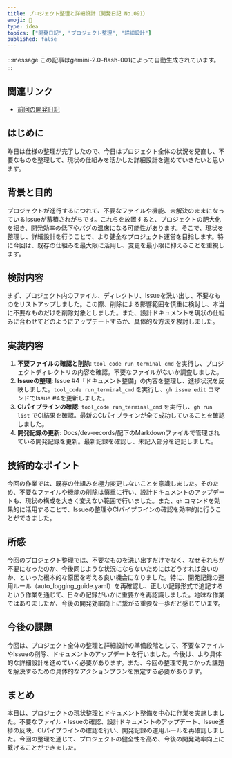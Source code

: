 ```yaml
---
title: プロジェクト整理と詳細設計（開発日記 No.091）
emoji: 🧹
type: idea
topics: ["開発日記", "プロジェクト整理", "詳細設計"]
published: false
---
```

:::message
この記事はgemini-2.0-flash-001によって自動生成されています。
:::

## 関連リンク
- [前回の開発日記](https://zenn.dev/centervil/articles/2025-05-29_090_dev-diary)

## はじめに

昨日は仕様の整理が完了したので、今日はプロジェクト全体の状況を見直し、不要なものを整理して、現状の仕組みを活かした詳細設計を進めていきたいと思います。

## 背景と目的

プロジェクトが進行するにつれて、不要なファイルや機能、未解決のままになっているIssueが蓄積されがちです。これらを放置すると、プロジェクトの肥大化を招き、開発効率の低下やバグの温床になる可能性があります。そこで、現状を整理し、詳細設計を行うことで、より健全なプロジェクト運営を目指します。特に今回は、既存の仕組みを最大限に活用し、変更を最小限に抑えることを重視します。

## 検討内容

まず、プロジェクト内のファイル、ディレクトリ、Issueを洗い出し、不要なものをリストアップしました。この際、削除による影響範囲を慎重に検討し、本当に不要なものだけを削除対象としました。また、設計ドキュメントを現状の仕組みに合わせてどのようにアップデートするか、具体的な方法を検討しました。

## 実装内容

1.  **不要ファイルの確認と削除**: `tool_code run_terminal_cmd` を実行し、プロジェクトディレクトリの内容を確認。不要なファイルがないか調査しました。
2.  **Issueの整理**: Issue #4「ドキュメント整備」の内容を整理し、進捗状況を反映しました。`tool_code run_terminal_cmd` を実行し、`gh issue edit` コマンドでIssue #4を更新しました。
3.  **CIパイプラインの確認**: `tool_code run_terminal_cmd` を実行し、`gh run list` でCI結果を確認。最新のCIパイプラインが全て成功していることを確認しました。
4.  **開発記録の更新**: Docs/dev-records/配下のMarkdownファイルで管理されている開発記録を更新。最新記録を確認し、未記入部分を追記しました。

## 技術的なポイント

今回の作業では、既存の仕組みを極力変更しないことを意識しました。そのため、不要なファイルや機能の削除は慎重に行い、設計ドキュメントのアップデートも、現状の構成を大きく変えない範囲で行いました。また、`gh` コマンドを効果的に活用することで、Issueの整理やCIパイプラインの確認を効率的に行うことができました。

## 所感

今回のプロジェクト整理では、不要なものを洗い出すだけでなく、なぜそれらが不要になったのか、今後同じような状況にならないためにはどうすれば良いのか、といった根本的な原因を考える良い機会になりました。特に、開発記録の運用ルール（auto_logging_guide.yaml）を再確認し、正しい記録形式で追記するという作業を通じて、日々の記録がいかに重要かを再認識しました。地味な作業ではありましたが、今後の開発効率向上に繋がる重要な一歩だと感じています。

## 今後の課題

今回は、プロジェクト全体の整理と詳細設計の準備段階として、不要なファイルやIssueの削除、ドキュメントのアップデートを行いました。今後は、より具体的な詳細設計を進めていく必要があります。また、今回の整理で見つかった課題を解決するための具体的なアクションプランを策定する必要があります。

## まとめ

本日は、プロジェクトの現状整理とドキュメント整備を中心に作業を実施しました。不要なファイル・Issueの確認、設計ドキュメントのアップデート、Issue進捗の反映、CIパイプラインの確認を行い、開発記録の運用ルールを再確認しました。今回の整理を通じて、プロジェクトの健全性を高め、今後の開発効率向上に繋げることができました。